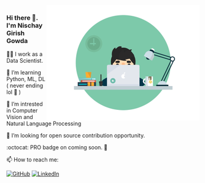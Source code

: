<img align='right' src='https://github.com/Ranger105/Ranger105/blob/master/70804f7e25b11f29db904f2fa7b4cd9d.gif' width='400"'>

### Hi there 👋. I'm Nischay Girish Gowda

:man_technologist: I work as a Data Scientist.

🌱 I’m learning Python, ML, DL ( never ending lol :rofl: )

:robot: I’m intrested in Computer Vision and Natural Language Processing  

:handshake: I’m looking for open source contribution opportunity.

:octocat: PRO  badge on coming soon. :love_you_gesture:

📫 How to reach me: <p align="left">
	<a href="https://github.com/nischaygowda105"><img src="https://img.shields.io/github/followers/nischaygowda105.svg?label=GitHub&style=social" alt="GitHub"></a>
	<a href="https://www.linkedin.com/in/nischaygirishgowda"><img src="https://img.shields.io/badge/LinkedIn--_.svg?style=social&logo=linkedin" alt="LinkedIn"></a>

<!-- To get stats board [YOUR github stats](https://github-readme-stats.vercel.app/api?username=nischaygowda105)
	
	



